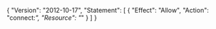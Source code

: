 {
  "Version": "2012-10-17",
  "Statement": [
    {
      "Effect": "Allow",
      "Action": "connect:*",
      "Resource": "*"
    }
  ]
}